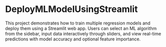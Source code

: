 # DeployMLModelUsingStreamlit
This project demonstrates how to train multiple regression models and deploy them using a Streamlit web app. Users can select an ML algorithm from the sidebar, input data interactively through sliders, and view real-time predictions with model accuracy and optional feature importance.
